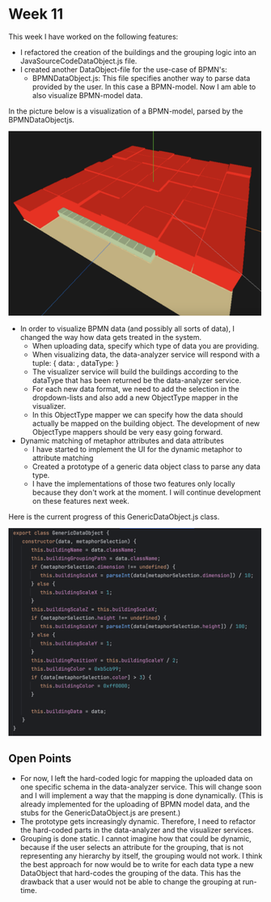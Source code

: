 # Week 11
This week I have worked on the following features:
* I refactored the creation of the buildings
and the grouping logic into an JavaSourceCodeDataObject.js
file.
* I created another DataObject-file for the use-case of BPMN's:
  * BPMNDataObject.js: This file specifies another way
  to parse data provided by the user. In this case a BPMN-model.
  Now I am able to also visualize BPMN-model data.

In the picture below is a visualization of a BPMN-model, parsed
by the BPMNDataObjectjs.

<img src="..%2Fresources%2Fweek-11-first-visualized-bpmn.png" width="500">

* In order to visualize BPMN data (and possibly all sorts of data),
I changed the way how data gets treated in the system.
  * When uploading data, specify which type of data you are providing.
  * When visualizing data, the data-analyzer service will
  respond with a tuple: { data: <uploaded-data>, dataType: <data-type> }
  * The visualizer service will build the buildings according to the
  dataType that has been returned be the data-analyzer service.
  * For each new data format, we need to add the selection in the
  dropdown-lists and also add a new ObjectType mapper in the visualizer.
  * In this ObjectType mapper we can specify how the data should actually
  be mapped on the building object. The development of new ObjectType mappers
  should be very easy going forward.
* Dynamic matching of metaphor attributes and data attributes
  * I have started to implement the UI for the dynamic metaphor to attribute matching
  * Created a prototype of a generic data object class to parse any data type.
  * I have the implementations of those two features only locally because they don't work
  at the moment. I will continue development on these features next week.

Here is the current progress of this GenericDataObject.js class.

<img src="..%2Fresources%2Fweek-11-generic-data-object.png" width="500">

## Open Points
* For now, I left the hard-coded logic for mapping the uploaded
data on one specific schema in the data-analyzer service. This will
change soon and I will implement a way that the mapping is done dynamically.
  (This is already implemented for the uploading of BPMN model data, and the stubs
for the GenericDataObject.js are present.)
* The prototype gets increasingly dynamic. Therefore, I need to refactor the hard-coded
parts in the data-analyzer and the visualizer services.
* Grouping is done static. I cannot imagine how that could be dynamic, because if the user
selects an attribute for the grouping, that is not representing any hierarchy by itself,
the grouping would not work. I think the best approach for now would be to write for each data type
a new DataObject that hard-codes the grouping of the data. This has the drawback that a user
would not be able to change the grouping at run-time.